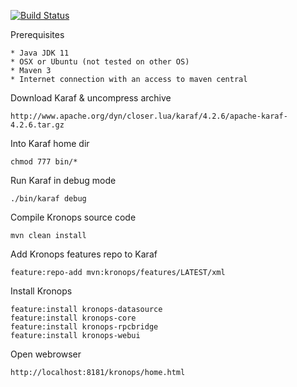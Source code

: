 [![Build Status](https://travis-ci.com/pierremellet/kronops.svg?branch=develop)](https://travis-ci.com/pierremellet/kronops)

Prerequisites

    * Java JDK 11
    * OSX or Ubuntu (not tested on other OS)
    * Maven 3
    * Internet connection with an access to maven central  


Download Karaf & uncompress archive
   
   
    http://www.apache.org/dyn/closer.lua/karaf/4.2.6/apache-karaf-4.2.6.tar.gz
    
Into Karaf home dir


    chmod 777 bin/*

Run Karaf in debug mode


    ./bin/karaf debug

Compile Kronops source code


    mvn clean install

Add Kronops features repo to Karaf


    feature:repo-add mvn:kronops/features/LATEST/xml

Install Kronops
    
    
    feature:install kronops-datasource
    feature:install kronops-core 
    feature:install kronops-rpcbridge 
    feature:install kronops-webui
    
Open webrowser 

    http://localhost:8181/kronops/home.html